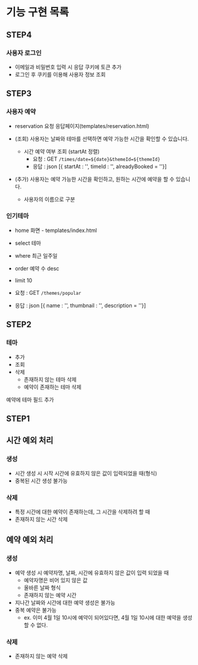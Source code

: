 # 기능 구현 목록
## STEP4
### 사용자 로그인
- 이메일과 비밀번호 입력 시 응답 쿠키에 토큰 추가
- 로그인 후 쿠키를 이용해 사용자 정보 조회

## STEP3
### 사용자 예약
- reservation 요청 응답페이지(templates/reservation.html)
- (조회) 사용자는 날짜와 테마를 선택하면 예약 가능한 시간을 확인할 수 있습니다.
  - 시간 예약 여부 조회 (startAt 정렬)
    - 요청 : GET `/times/date=${date}&themeId=${themeId}`
    - 응답 : json [{ startAt : '', timeId : '', alreadyBooked = ''}]

- (추가) 사용자는 예약 가능한 시간을 확인하고, 원하는 시간에 예약을 할 수 있습니다.
  - 사용자의 이름으로 구분

### 인기테마
- home 화면 - templates/index.html
- select 테마
- where 최근 일주일
- order 예약 수 desc
- limit 10

- 요청 : GET `/themes/popular`
- 응답 : json [{ name : '', thumbnail : '', description = ''}]

## STEP2
### 테마
- 추가
- 조회
- 삭제
  - 존재하지 않는 테마 삭제
  - 예약이 존재하는 테마 삭제

예약에 테마 필드 추가

## STEP1
## 시간 예외 처리
### 생성
- 시간 생성 시 시작 시간에 유효하지 않은 값이 입력되었을 때(형식)
- 중복된 시간 생성 불가능
### 삭제
- 특정 시간에 대한 예약이 존재하는데, 그 시간을 삭제하려 할 때
- 존재하지 않는 시간 삭제

## 예약 예외 처리
### 생성
- 예약 생성 시 예약자명, 날짜, 시간에 유효하지 않은 값이 입력 되었을 때
  - 예약자명은 비어 있지 않은 값
  - 올바른 날짜 형식
  - 존재하지 않는 예약 시간
- 지나간 날짜와 시간에 대한 예약 생성은 불가능
- 중복 예약은 불가능
  - ex. 이미 4월 1일 10시에 예약이 되어있다면, 4월 1일 10시에 대한 예약을 생성할 수 없다.
### 삭제
- 존재하지 않는 예약 삭제
